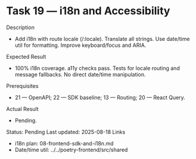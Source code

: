 <!--
File: 19-frontend-i18n-and-a11y.md
Purpose: Enforce locale-prefixed routes, complete translations, and add
WCAG-focused accessibility. Centralize date/time via shared utility.
All Rights Reserved. Arodi Emmanuel
-->

# Task 19 — i18n and Accessibility

Description

- Add i18n with route locale (/:locale). Translate all strings. Use date/time
  util for formatting. Improve keyboard/focus and ARIA.

Expected Result

- 100% i18n coverage. a11y checks pass. Tests for locale routing and message
  fallbacks. No direct date/time manipulation.

Prerequisites

- 21 — OpenAPI; 22 — SDK baseline; 13 — Routing; 20 — React Query.

Actual Result

- Pending.

Status: Pending Last updated: 2025-08-18 Links

- i18n plan: 08-frontend-sdk-and-i18n.md
- Date/time util: ../../poetry-frontend/src/shared
